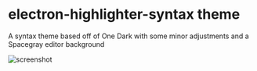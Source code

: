 # electron-highlighter-syntax theme

A syntax theme based off of One Dark with some minor adjustments and a Spacegray editor background

![screenshot](https://cdn.rawgit.com/mikemcbride/electron-highlighter-syntax/35e1cc118d058d7d8f4c5056e20644b59e01aa70/screenshot.png)
